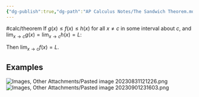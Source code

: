 ```yaml
---
{"dg-publish":true,"dg-path":"AP Calculus Notes/The Sandwich Theorem.md","permalink":"/ap-calculus-notes/the-sandwich-theorem/","created":"","updated":""}
---
```


#calc/theorem 
If $g(x) \leq f(x) \leq h(x)$ for all $x \neq c$ in some interval about $c$, and $\displaystyle\lim_{x \to c} g(x) = \lim_{x \to c} h(x) = L$:

Then $\displaystyle\lim_{x \to c} f(x) =L$.
## Examples
![Images, Other Attachments/Pasted image 20230831121226.png](/img/user/Images,%20Other%20Attachments/Pasted%20image%2020230831121226.png)  
![Images, Other Attachments/Pasted image 20230901231603.png](/img/user/Images,%20Other%20Attachments/Pasted%20image%2020230901231603.png)